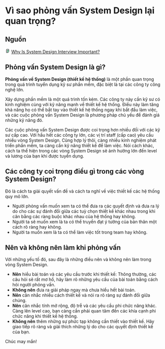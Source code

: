 # Vì sao phỏng vấn System Design lại quan trọng?

## Nguồn

<img src="../../assets/images/bytebytego.png" width="16" height="16"/> [Why Is System Design Interview Important?](https://www.youtube.com/watch?v=EyMRZpgJUuc)

## Phỏng vấn System Design là gì?

**Phỏng vấn về System Design (thiết kế hệ thống)** là một phần quan trọng trong quá trình tuyển dụng kỹ sư phần mềm, đặc biệt là tại các công ty công nghệ lớn.

Xây dựng phần mềm là một quá trình tốn kém. Các công ty này cần kỹ sư có kinh nghiệm cùng với kỹ năng mạnh về thiết kế hệ thống. Điều này làm tăng khả năng họ có thể bắt tay vào thiết kế hệ thống ngay khi bắt đầu làm việc, và các cuộc phỏng vấn System Design là phương pháp chủ yếu để đánh giá những kỹ năng đó.

Các cuộc phỏng vấn System Design được coi trọng hơn nhiều đối với các kỹ sư cấp cao. Với hầu hết các công ty lớn, các vị trí staff (cấp cao) yêu cầu nhiều vòng System Design. Cũng hợp lý thôi, càng nhiều kinh nghiệm phát triển phần mềm, ta càng cần kỹ năng thiết kế để làm việc. Nói cách khác, cách ta thể hiện trong các vòng System Design sẽ ảnh hưởng lớn đến level và lương của bạn khi được tuyển dụng.

## Các công ty coi trọng điều gì trong các vòng System Design?

Đó là cách ta giải quyết vấn đề và cách ta nghĩ về việc thiết kế các hệ thống quy mô lớn. 

- Người phỏng vấn muốn xem ta có thể đưa ra các quyết định và đưa ra lý do cho các sự đánh đổi giữa các tuỳ chọn thiết kế khác nhau trong khi cân bằng các ràng buộc khác nhau của hệ thống hay không. 
- Người ta sẽ muốn xem là ta có thể truyền đạt ý tưởng của bản thân một cách rõ ràng hay không. 
- Người ta muốn xem là ta có thể làm việc tốt trong team hay không. 

## Nên và không nên làm khi phỏng vấn

Với những yếu tố đó, sau đây là những điều nên và không nên làm trong vòng System Design. 

- **Nên** hiểu bài toán và các yêu cầu trước khi thiết kế: Thông thường, các câu hỏi sẽ rất mơ hồ, hãy làm rõ những yêu cầu của bài toán bằng cách hỏi người phỏng vấn. 
- **Không nên** đưa ra giải pháp ngay mà chưa hiểu hết bài toán. 
- **Nên** cân nhắc nhiều cách thiết kế và nói ra rõ ràng sự đánh đổi giữa chúng. 
- **Nên** cân nhắc tính mở rộng, độ trễ và các yêu cầu phi chức năng khác. Càng lên level cao, bạn càng cần phải quan tâm đến các khía cạnh phi chức năng khi thiết kế hệ thống. 
- **Không nên** thêm những sự phức tạp không cần thiết vào thiết kế. Hãy giao tiếp rõ ràng và giải thích những lý do cho các quyết định thiết kế của bạn.

Chúc may mắn!
